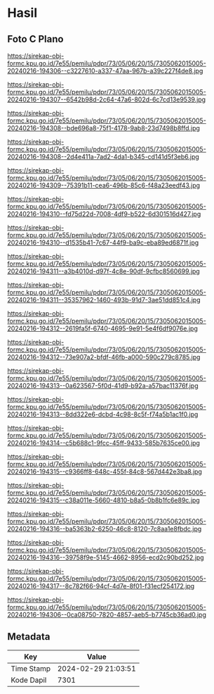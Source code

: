 # Hasil

## Foto C Plano

https://sirekap-obj-formc.kpu.go.id/7e55/pemilu/pdpr/73/05/06/20/15/7305062015005-20240216-194306--c3227610-a337-47aa-967b-a39c227f4de8.jpg

https://sirekap-obj-formc.kpu.go.id/7e55/pemilu/pdpr/73/05/06/20/15/7305062015005-20240216-194307--6542b98d-2c64-47a6-802d-6c7cd13e9539.jpg

https://sirekap-obj-formc.kpu.go.id/7e55/pemilu/pdpr/73/05/06/20/15/7305062015005-20240216-194308--bde696a8-75f1-4178-9ab8-23d7498b8ffd.jpg

https://sirekap-obj-formc.kpu.go.id/7e55/pemilu/pdpr/73/05/06/20/15/7305062015005-20240216-194308--2d4e411a-7ad2-4da1-b345-cd141d5f3eb6.jpg

https://sirekap-obj-formc.kpu.go.id/7e55/pemilu/pdpr/73/05/06/20/15/7305062015005-20240216-194309--75391b11-cea6-496b-85c6-f48a23eedf43.jpg

https://sirekap-obj-formc.kpu.go.id/7e55/pemilu/pdpr/73/05/06/20/15/7305062015005-20240216-194310--fd75d22d-7008-4df9-b522-6d301516d427.jpg

https://sirekap-obj-formc.kpu.go.id/7e55/pemilu/pdpr/73/05/06/20/15/7305062015005-20240216-194310--d1535b41-7c67-44f9-ba9c-eba89ed6871f.jpg

https://sirekap-obj-formc.kpu.go.id/7e55/pemilu/pdpr/73/05/06/20/15/7305062015005-20240216-194311--a3b4010d-d97f-4c8e-90df-9cfbc8560699.jpg

https://sirekap-obj-formc.kpu.go.id/7e55/pemilu/pdpr/73/05/06/20/15/7305062015005-20240216-194311--35357962-1460-493b-91d7-3ae51dd851c4.jpg

https://sirekap-obj-formc.kpu.go.id/7e55/pemilu/pdpr/73/05/06/20/15/7305062015005-20240216-194312--2619fa5f-6740-4695-9e91-5e4f6df9076e.jpg

https://sirekap-obj-formc.kpu.go.id/7e55/pemilu/pdpr/73/05/06/20/15/7305062015005-20240216-194312--73e907a2-bfdf-46fb-a000-590c279c8785.jpg

https://sirekap-obj-formc.kpu.go.id/7e55/pemilu/pdpr/73/05/06/20/15/7305062015005-20240216-194313--0a623567-5f0d-41d9-b92a-a57bac11376f.jpg

https://sirekap-obj-formc.kpu.go.id/7e55/pemilu/pdpr/73/05/06/20/15/7305062015005-20240216-194313--8dd322e6-dcbd-4c98-8c5f-f74a5b1ac1f0.jpg

https://sirekap-obj-formc.kpu.go.id/7e55/pemilu/pdpr/73/05/06/20/15/7305062015005-20240216-194314--c5b688c1-9fcc-45ff-9433-585b7635ce00.jpg

https://sirekap-obj-formc.kpu.go.id/7e55/pemilu/pdpr/73/05/06/20/15/7305062015005-20240216-194315--c9366ff8-648c-455f-84c8-567d442e3ba8.jpg

https://sirekap-obj-formc.kpu.go.id/7e55/pemilu/pdpr/73/05/06/20/15/7305062015005-20240216-194315--c38a011e-5660-4810-b8a5-0b8b1fc6e89c.jpg

https://sirekap-obj-formc.kpu.go.id/7e55/pemilu/pdpr/73/05/06/20/15/7305062015005-20240216-194316--ba5363b2-6250-46c8-8120-7c8aa1e8fbdc.jpg

https://sirekap-obj-formc.kpu.go.id/7e55/pemilu/pdpr/73/05/06/20/15/7305062015005-20240216-194316--39758f9e-5145-4662-8956-ecd2c90bd252.jpg

https://sirekap-obj-formc.kpu.go.id/7e55/pemilu/pdpr/73/05/06/20/15/7305062015005-20240216-194317--8c782f66-94cf-4d7e-8f01-f31ecf254172.jpg

https://sirekap-obj-formc.kpu.go.id/7e55/pemilu/pdpr/73/05/06/20/15/7305062015005-20240216-194306--0ca08750-7820-4857-aeb5-b7745cb36ad0.jpg


## Metadata

| Key        | Value               |
| ---------- | ------------------- |
| Time Stamp | 2024-02-29 21:03:51 |
| Kode Dapil | 7301                |




